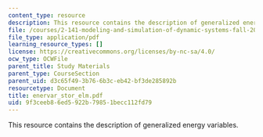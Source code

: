 ```yaml
---
content_type: resource
description: This resource contains the description of generalized energy variables.
file: /courses/2-141-modeling-and-simulation-of-dynamic-systems-fall-2006/9f3ceeb86ed5922b79851becc112fd79_enervar_stor_elm.pdf
file_type: application/pdf
learning_resource_types: []
license: https://creativecommons.org/licenses/by-nc-sa/4.0/
ocw_type: OCWFile
parent_title: Study Materials
parent_type: CourseSection
parent_uid: d3c65f49-3b76-6b3c-eb42-bf3de285892b
resourcetype: Document
title: enervar_stor_elm.pdf
uid: 9f3ceeb8-6ed5-922b-7985-1becc112fd79
---
```

This resource contains the description of generalized energy variables.